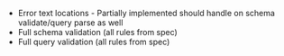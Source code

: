 * Error text locations - Partially implemented should handle on schema validate/query parse as well
* Full schema validation (all rules from spec)
* Full query validation (all rules from spec)
